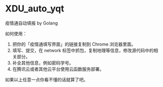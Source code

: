 # XDU_auto_yqt
疫情通自动填报 by Golang

如何使用：
1. 把你的「疫情通填写界面」的链接复制到 Chrome 浏览器里面。
2. 填写、提交，在 network 标签中抓包，复制地理等信息，修改源代码中的相关部分。
3. 补全其他信息，例如密码学号。
4. 在腾讯云或者其他云平台使用云函数服务部署。

如果以上任意一点你看不懂的话就算了吧。